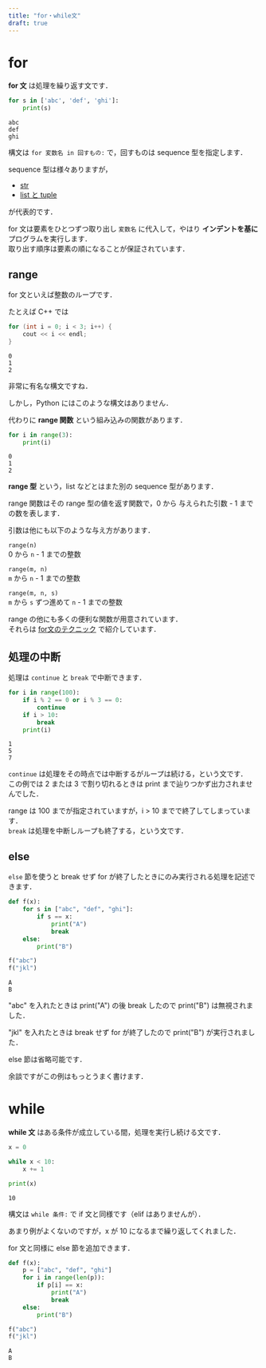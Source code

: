 ```yaml
---
title: "for・while文"
draft: true
---
```


# for

**for 文** は処理を繰り返す文です．

~~~code:main.py
for s in ['abc', 'def', 'ghi']:
    print(s)
~~~

~~~code:output
abc
def
ghi
~~~

構文は `for 変数名 in 回すもの:` で，回すものは sequence 型を指定します．

sequence 型は様々ありますが，

- [str](/computer-science/python/type/str)
- [list と tuple](/computer-science/python/type/list-tuple)

が代表的です．

for 文は要素をひとつずつ取り出し `変数名` に代入して，やはり **インデントを基に** プログラムを実行します．  
取り出す順序は要素の順になることが保証されています．

## range

for 文といえば整数のループです．

たとえば C++ では

~~~code:main.cpp
for (int i = 0; i < 3; i++) {
    cout << i << endl;
}
~~~

~~~code:output
0
1
2
~~~

非常に有名な構文ですね．

しかし，Python にはこのような構文はありません．

代わりに **range 関数** という組み込みの関数があります．

~~~code:main.py
for i in range(3):
    print(i)
~~~

~~~code:output
0
1
2
~~~

**range 型** という，list などとはまた別の sequence 型があります．

range 関数はその range 型の値を返す関数で，0 から 与えられた引数 - 1 までの数を表します．

引数は他にも以下のような与え方があります．

`range(n)`  
0 から `n` - 1 までの整数

`range(m, n)`  
`m` から `n` - 1 までの整数

`range(m, n, s)`  
`m` から `s` ずつ進めて `n` - 1 までの整数

range の他にも多くの便利な関数が用意されています．  
それらは [for文のテクニック](/computer-science/python/syntax/for-technics) で紹介しています．

## 処理の中断

処理は `continue` と `break` で中断できます．

~~~code:main.py
for i in range(100):
    if i % 2 == 0 or i % 3 == 0:
        continue
    if i > 10:
        break
    print(i)
~~~

~~~code:output
1
5
7
~~~

`continue` は処理をその時点では中断するがループは続ける，という文です．  
この例では 2 または 3 で割り切れるときは print まで辿りつかず出力されませんでした．

range は 100 までが指定されていますが，i > 10 までで終了してしまっています．  
`break` は処理を中断しループも終了する，という文です．

## else

`else` 節を使うと break せず for が終了したときにのみ実行される処理を記述できます．

~~~code:main.py
def f(x):
    for s in ["abc", "def", "ghi"]:
        if s == x:
            print("A")
            break
    else:
        print("B")

f("abc")
f("jkl")
~~~

~~~code:output
A
B
~~~

"abc" を入れたときは print("A") の後 break したので print("B") は無視されました．

"jkl" を入れたときは break せず for が終了したので print("B") が実行されました．

else 節は省略可能です．

余談ですがこの例はもっとうまく書けます．

# while

**while 文** はある条件が成立している間，処理を実行し続ける文です．

~~~code:main.py
x = 0

while x < 10:
    x += 1

print(x)
~~~

~~~code:output
10
~~~

構文は `while 条件:` で if 文と同様です（elif はありませんが）．

あまり例がよくないのですが，x が 10 になるまで繰り返してくれました．

for 文と同様に else 節を追加できます．

~~~code:main.py
def f(x):
    p = ["abc", "def", "ghi"]
    for i in range(len(p)):
        if p[i] == x:
            print("A")
            break
    else:
        print("B")

f("abc")
f("jkl")
~~~

~~~code:output
A
B
~~~
